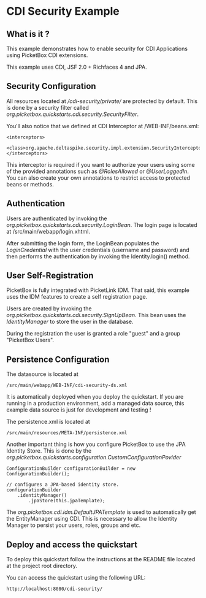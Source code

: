 CDI Security Example
===================

What is it ?
-----------

This example demonstrates how to enable security for CDI Applications using PicketBox CDI extensions.  

This example uses CDI, JSF 2.0 + Richfaces 4 and JPA.

Security Configuration
-----------

All resources located at */cdi-security/private/* are protected by default. This is done by a security filter called *org.picketbox.quickstarts.cdi.security.SecurityFilter*.

You'll also notice that we defined at CDI Interceptor at /WEB-INF/beans.xml:

   	<interceptors>
		<class>org.apache.deltaspike.security.impl.extension.SecurityInterceptor</class>
	</interceptors>
	
This interceptor is required if you want to authorize your users using some of the provided annotations such as *@RolesAllowed* or *@UserLoggedIn*. You can also create your own annotations to restrict access to protected beans or methods.

Authentication
-----------

Users are authenticated by invoking the *org.picketbox.quickstarts.cdi.security.LoginBean*. The login page is located at  /src/main/webapp/login.xhtml.

After submitting the login form, the LoginBean populates the *LoginCredential* with the user credentials (username and password) and then performs the authentication by invoking the Identity.login() method.

User Self-Registration
-----------

PicketBox is fully integrated with PicketLink IDM. That said, this example uses the IDM features to create a self registration page.

Users are created by invoking the *org.picketbox.quickstarts.cdi.security.SignUpBean*. This bean uses the *IdentityManager* to store the user in the database.

During the registration the user is granted a role "guest" and a group "PicketBox Users".

Persistence Configuration
-----------

The datasource is located at 

	/src/main/webapp/WEB-INF/cdi-security-ds.xml
	
It is automatically deployed when you deploy the quickstart. If you are running in a production environment, add a managed data source, this example data source is just for development and testing !

The persistence.xml is located at

	/src/main/resources/META-INF/persistence.xml
	
Another important thing is how you configure PicketBox to use the JPA Identity Store. This is done by the *org.picketbox.quickstarts.configuration.CustomConfigurationPovider*

	ConfigurationBuilder configurationBuilder = new ConfigurationBuilder();
        
	// configures a JPA-based identity store.
    configurationBuilder
    	.identityManager()
    		.jpaStore(this.jpaTemplate);

The *org.picketbox.cdi.idm.DefaultJPATemplate* is used to automatically get the EntityManager using CDI. This is necessary to allow the Identity Manager to persist your users, roles, groups and etc.

Deploy and access the quickstart
-----------

To deploy this quickstart follow the instructions at the README file located at the project root directory.

You can access the quickstart using the following URL:

	http://localhost:8080/cdi-security/
